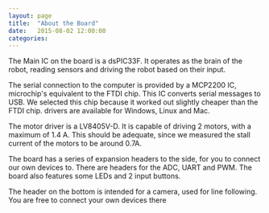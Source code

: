 ```yaml
---
layout: page
title:  "About the Board"
date:   2015-08-02 12:00:00
categories: 
---
```


The Main IC on the board is a dsPIC33F. It operates as the brain of the robot, reading sensors and driving the robot based on their input. 

The serial connection to the computer is provided by a MCP2200 IC, microchip's equivalent to the FTDI chip. This IC converts serial messages to USB. We selected this chip because it worked out slightly cheaper than the FTDI chip. drivers are available for Windows, Linux and Mac.

The motor driver is a LV8405V-D. It is capable of driving 2 motors, with a maximum of 1.4 A. This should be adequate, since we measured the stall current of the motors to be around 0.7A.

The board has a series of expansion headers to the side, for you to connect our own devices to. There are headers for the ADC, UART and PWM. The board also features some LEDs and 2 input buttons.

The header on the bottom is intended for a camera, used for line following. You are free to connect your own devices there
